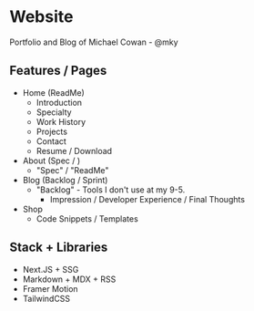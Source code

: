 # Website
Portfolio and Blog of Michael Cowan - @mky

## Features / Pages
- Home (ReadMe)
  - Introduction
  - Specialty
  - Work History
  - Projects
  - Contact
  - Resume / Download
- About (Spec / )
  - "Spec" / "ReadMe"
- Blog (Backlog / Sprint)
  - "Backlog" - Tools I don't use at my 9-5. 
    - Impression / Developer Experience / Final Thoughts
- Shop
  - Code Snippets / Templates


## Stack + Libraries
- Next.JS + SSG
- Markdown + MDX + RSS
- Framer Motion
- TailwindCSS
